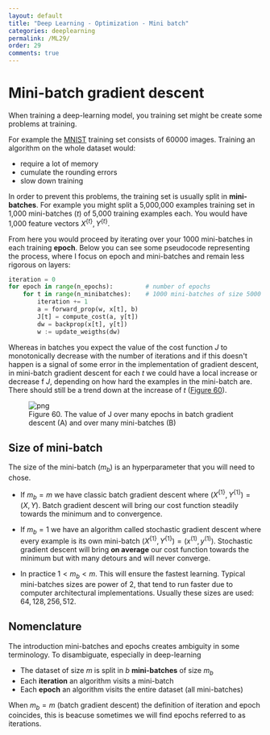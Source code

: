 ```yaml
---
layout: default
title: "Deep Learning - Optimization - Mini batch"
categories: deeplearning
permalink: /ML29/
order: 29
comments: true
---
```


# Mini-batch gradient descent

When training a deep-learning model, you training set might be create some problems at training.

For example the [MNIST](http://yann.lecun.com/exdb/mnist/) training set consists of 60000 images. Training an algorithm on the whole dataset would:

* require a lot of memory
* cumulate the rounding errors
* slow down training

In order to prevent this problems, the training set is usually split in **mini-batches**. For example you might split a 5,000,000 examples training set in 1,000 mini-batches ($t$) of 5,000 training examples each. You would have 1,000 feature vectors $X^{\{t\}}, Y^{\{t\}}$.

From here you would proceed by iterating over your 1000 mini-batches in each training **epoch**. Below you can see some pseudocode representing the process, where I focus on epoch and mini-batches and remain less rigorous on layers:

```python
iteration = 0
for epoch in range(n_epochs):         # number of epochs
    for t in range(n_minibatches):    # 1000 mini-batches of size 5000 each
        iteration += 1
        a = forward_prop(w, x[t], b)
        J[t] = compute_cost(a, y[t])
        dw = backprop(x[t], y[t])
        w := update_weigths(dw)
```

Whereas in batches you expect the value of the cost function $J$ to monotonically decrease with the number of iterations and if this doesn't happen is a signal of some error in the implementation of gradient descent, in mini-batch gradient descent for each $t$ we could have a local increase or decrease f $J$, depending on how hard the examples in the mini-batch are. There should still be a trend down at the increase of $t$ (<a href="#fig:minibatchcost">Figure 60</a>).


    

<figure id="fig:minibatchcost">
    <img src="{{site.baseurl}}/pages/ML-29-DeepLearningMiniBatch_files/ML-29-DeepLearningMiniBatch_2_0.png" alt="png">
    <figcaption>Figure 60. The value of J over many epochs in batch gradient descent (A) and over many mini-batches (B)</figcaption>
</figure>

## Size of mini-batch

The size of the mini-batch ($m_b$) is an hyperparameter that you will need to chose. 

* If  $m_b=m$ we have classic batch gradient descent where $(X^{\{1\}}, Y^{\{1\}}) = (X, Y)$. Batch gradient descent will bring our cost function steadily towards the minimum and to convergence.

* If $m_b=1$ we have an algorithm called stochastic gradient descent where every example is its own mini-batch $(X^{\{1\}}, Y^{\{1\}}) = (x^{(1)}, y^{(1)})$. Stochastic gradient descent will bring **on average** our cost function towards the minimum but with many detours and will never converge.

* In practice $1 < m_b < m$. This will ensure the fastest learning. Typical mini-batches sizes are power of 2, that tend to run faster due to computer architectural implementations. Usually these sizes are used: $64, 128, 256, 512$.

## Nomenclature
The introduction mini-batches and epochs creates ambiguity in some terminology. To disambiguate, especially in deep-learning

* The dataset of size $m$ is split in $b$ **mini-batches** of size $m_b$
* Each **iteration** an algorithm visits a mini-batch
* Each **epoch** an algorithm visits the entire dataset (all mini-batches)

When $m_b=m$ (batch gradient descent) the definition of iteration and epoch coincides, this is beacuse sometimes we will find epochs referred to as iterations.
